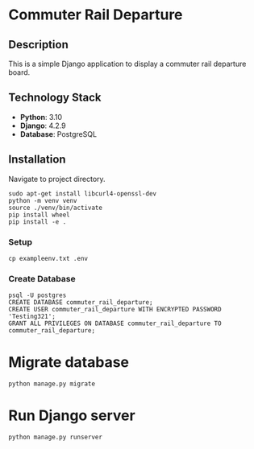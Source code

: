 # Commuter Rail Departure

## Description
This is a simple Django application to display a commuter rail departure board.

## Technology Stack
- **Python**: 3.10
- **Django**: 4.2.9
- **Database**: PostgreSQL

## Installation
Navigate to project directory.
```
sudo apt-get install libcurl4-openssl-dev
python -m venv venv
source ./venv/bin/activate
pip install wheel
pip install -e .
```

### Setup
```cp exampleenv.txt .env```

### Create Database
```
psql -U postgres
CREATE DATABASE commuter_rail_departure;
CREATE USER commuter_rail_departure WITH ENCRYPTED PASSWORD 'Testing321';
GRANT ALL PRIVILEGES ON DATABASE commuter_rail_departure TO commuter_rail_departure;
```

# Migrate database
```python manage.py migrate```

# Run Django server
```python manage.py runserver```
